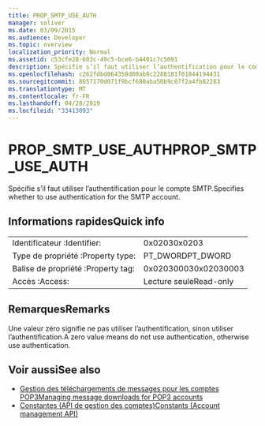 ```yaml
---
title: PROP_SMTP_USE_AUTH
manager: soliver
ms.date: 03/09/2015
ms.audience: Developer
ms.topic: overview
localization_priority: Normal
ms.assetid: c53cfe28-603c-49c5-bce6-b4401c7c5091
description: Spécifie s’il faut utiliser l’authentification pour le compte SMTP.
ms.openlocfilehash: c262fdbd864358d80ab8c2288181f01844194431
ms.sourcegitcommit: 8657170d071f9bcf680aba50b9c07f2a4fb82283
ms.translationtype: MT
ms.contentlocale: fr-FR
ms.lasthandoff: 04/28/2019
ms.locfileid: "33413093"
---
```

# <a name="prop_smtp_use_auth"></a><span data-ttu-id="656ad-103">PROP_SMTP_USE_AUTH</span><span class="sxs-lookup"><span data-stu-id="656ad-103">PROP_SMTP_USE_AUTH</span></span>

<span data-ttu-id="656ad-104">Spécifie s’il faut utiliser l’authentification pour le compte SMTP.</span><span class="sxs-lookup"><span data-stu-id="656ad-104">Specifies whether to use authentication for the SMTP account.</span></span>
  
## <a name="quick-info"></a><span data-ttu-id="656ad-105">Informations rapides</span><span class="sxs-lookup"><span data-stu-id="656ad-105">Quick info</span></span>

|||
|:-----|:-----|
|<span data-ttu-id="656ad-106">Identificateur :</span><span class="sxs-lookup"><span data-stu-id="656ad-106">Identifier:</span></span>  <br/> |<span data-ttu-id="656ad-107">0x0203</span><span class="sxs-lookup"><span data-stu-id="656ad-107">0x0203</span></span>  <br/> |
|<span data-ttu-id="656ad-108">Type de propriété :</span><span class="sxs-lookup"><span data-stu-id="656ad-108">Property type:</span></span>  <br/> |<span data-ttu-id="656ad-109">PT_DWORD</span><span class="sxs-lookup"><span data-stu-id="656ad-109">PT_DWORD</span></span>  <br/> |
|<span data-ttu-id="656ad-110">Balise de propriété :</span><span class="sxs-lookup"><span data-stu-id="656ad-110">Property tag:</span></span>  <br/> |<span data-ttu-id="656ad-111">0x02030003</span><span class="sxs-lookup"><span data-stu-id="656ad-111">0x02030003</span></span>  <br/> |
|<span data-ttu-id="656ad-112">Accès :</span><span class="sxs-lookup"><span data-stu-id="656ad-112">Access:</span></span>  <br/> |<span data-ttu-id="656ad-113">Lecture seule</span><span class="sxs-lookup"><span data-stu-id="656ad-113">Read-only</span></span>  <br/> |
   
## <a name="remarks"></a><span data-ttu-id="656ad-114">Remarques</span><span class="sxs-lookup"><span data-stu-id="656ad-114">Remarks</span></span>

<span data-ttu-id="656ad-115">Une valeur zéro signifie ne pas utiliser l’authentification, sinon utiliser l’authentification.</span><span class="sxs-lookup"><span data-stu-id="656ad-115">A zero value means do not use authentication, otherwise use authentication.</span></span>
  
## <a name="see-also"></a><span data-ttu-id="656ad-116">Voir aussi</span><span class="sxs-lookup"><span data-stu-id="656ad-116">See also</span></span>

- [<span data-ttu-id="656ad-117">Gestion des téléchargements de messages pour les comptes POP3</span><span class="sxs-lookup"><span data-stu-id="656ad-117">Managing message downloads for POP3 accounts</span></span>](managing-message-downloads-for-pop3-accounts.md) 
- [<span data-ttu-id="656ad-118">Constantes (API de gestion des comptes)</span><span class="sxs-lookup"><span data-stu-id="656ad-118">Constants (Account management API)</span></span>](constants-account-management-api.md)

